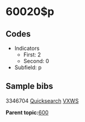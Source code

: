 # 60020$p

## Codes

-   Indicators
    -   First: 2
    -   Second: 0
-   Subfield: p

## Sample bibs

3346704 [Quicksearch](https://search.library.yale.edu/catalog/3346704) [VXWS](http://prodorbis.library.yale.edu:7014/vxws/GetHoldingsService?bibId=3346704)

**Parent topic:**[600](../../tags/600/600.md)

